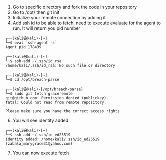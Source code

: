 1. Go to specific directory and fork the code in your repository
2. Go to /opt/<specific folder> then git init
3. Initialize your remote connection by adding it
4. Add ssh id to be able to fetch, need to execute evaluate for the agent to run. It will return you pid number

```
┌──(kali㉿kali)-[~]
└─$ eval `ssh-agent -s`
Agent pid 178439

┌──(kali㉿kali)-[~]
└─$ ssh-add ~/.ssh/id_rsa
/home/kali/.ssh/id_rsa: No such file or directory

┌──(kali㉿kali)-[~]
└─$ cd /opt/breach-parse

┌──(kali㉿kali)-[/opt/breach-parse]
└─$ sudo git fetch graceremote
git@github.com: Permission denied (publickey).
fatal: Could not read from remote repository.

Please make sure you have the correct access rights
```
6. You will see identity added
```
┌──(kali㉿kali)-[~]
└─$ ssh-add ~/.ssh/id_ed25519
Identity added: /home/kali/.ssh/id_ed25519 (zabala_marygrace31@yahoo.com)
```
7. You can now execute fetch

